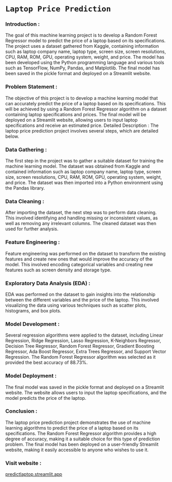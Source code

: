 # `Laptop Price Prediction`

### Introduction  : 

The goal of this machine learning project is to develop a Random Forest Regressor model to predict the price of a laptop based on its specifications. The project uses a dataset gathered from Kaggle, containing information such as laptop company name, laptop type, screen size, screen resolutions, CPU, RAM, ROM, GPU, operating system, weight, and price. The model has been developed using the Python programming language and various tools such as TensorFlow, NumPy, Pandas, and Matplotlib. The final model has been saved in the pickle format and deployed on a Streamlit website.

### Problem Statement : 
The objective of this project is to develop a machine learning model that can accurately predict the price of a laptop based on its specifications. This will be achieved by using a Random Forest Regressor algorithm on a dataset containing laptop specifications and prices. The final model will be deployed on a Streamlit website, allowing users to input laptop specifications and receive an estimated price.
Detailed Description : 
The laptop price prediction project involves several steps, which are detailed below.
### Data Gathering : 

The first step in the project was to gather a suitable dataset for training the machine learning model. The dataset was obtained from Kaggle and contained information such as laptop company name, laptop type, screen size, screen resolutions, CPU, RAM, ROM, GPU, operating system, weight, and price. The dataset was then imported into a Python environment using the Pandas library.

### Data Cleaning : 

After importing the dataset, the next step was to perform data cleaning. This involved identifying and handling missing or inconsistent values, as well as removing any irrelevant columns. The cleaned dataset was then used for further analysis.

### Feature Engineering : 

Feature engineering was performed on the dataset to transform the existing features and create new ones that would improve the accuracy of the model. This involved encoding categorical variables and creating new features such as screen density and storage type.

### Exploratory Data Analysis (EDA) : 

EDA was performed on the dataset to gain insights into the relationship between the different variables and the price of the laptop. This involved visualizing the data using various techniques such as scatter plots, histograms, and box plots.

### Model Development : 

Several regression algorithms were applied to the dataset, including Linear Regression, Ridge Regression, Lasso Regression, K-Neighbors Regressor, Decision Tree Regressor, Random Forest Regressor, Gradient Boosting Regressor, Ada Boost Regressor, Extra Trees Regressor, and Support Vector Regression. The Random Forest Regressor algorithm was selected as it provided the best accuracy of 88.73%.

### Model Deployment :

The final model was saved in the pickle format and deployed on a Streamlit website. The website allows users to input the laptop specifications, and the model predicts the price of the laptop.



### Conclusion : 

The laptop price prediction project demonstrates the use of machine learning algorithms to predict the price of a laptop based on its specifications. The Random Forest Regressor algorithm provides a high degree of accuracy, making it a suitable choice for this type of prediction problem. The final model has been deployed on a user-friendly Streamlit website, making it easily accessible to anyone who wishes to use it.

### Visit website :
[predictlaptop.streamlit.app]([https://predictlaptop.streamlit.app])
